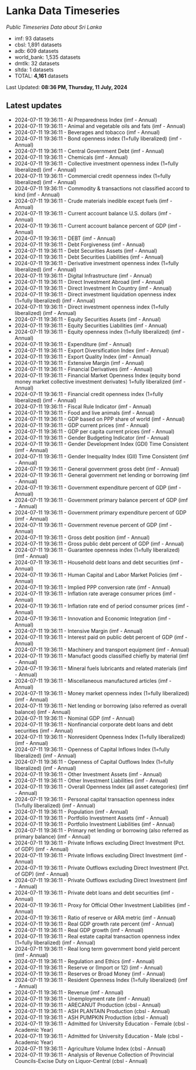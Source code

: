 # Lanka Data Timeseries
*Public Timeseries Data about Sri Lanka*

* imf: 93 datasets
* cbsl: 1,891 datasets
* adb: 609 datasets
* world_bank: 1,535 datasets
* dmtlk: 32 datasets
* sltda: 1 datasets
* TOTAL: **4,161** datasets

Last Updated: **08:36 PM, Thursday, 11 July, 2024**

## Latest updates

* 2024-07-11 19:36:11 - AI Preparedness Index (imf - Annual)
* 2024-07-11 19:36:11 - Animal and vegetable oils and fats (imf - Annual)
* 2024-07-11 19:36:11 - Beverages and tobacco (imf - Annual)
* 2024-07-11 19:36:11 - Bond openness index (1=fully liberalized) (imf - Annual)
* 2024-07-11 19:36:11 - Central Government Debt (imf - Annual)
* 2024-07-11 19:36:11 - Chemicals (imf - Annual)
* 2024-07-11 19:36:11 - Collective investment openness index (1=fully liberalized) (imf - Annual)
* 2024-07-11 19:36:11 - Commercial credit openness index (1=fully liberalized) (imf - Annual)
* 2024-07-11 19:36:11 - Commodity & transactions not classified accord to kind (imf - Annual)
* 2024-07-11 19:36:11 - Crude materials inedible except fuels (imf - Annual)
* 2024-07-11 19:36:11 - Current account balance U.S. dollars (imf - Annual)
* 2024-07-11 19:36:11 - Current account balance percent of GDP (imf - Annual)
* 2024-07-11 19:36:11 - DEBT (imf - Annual)
* 2024-07-11 19:36:11 - Debt Forgiveness (imf - Annual)
* 2024-07-11 19:36:11 - Debt Securities Assets (imf - Annual)
* 2024-07-11 19:36:11 - Debt Securities Liabilities (imf - Annual)
* 2024-07-11 19:36:11 - Derivative investment openness index (1=fully liberalized) (imf - Annual)
* 2024-07-11 19:36:11 - Digital Infrastructure (imf - Annual)
* 2024-07-11 19:36:11 - Direct Investment Abroad (imf - Annual)
* 2024-07-11 19:36:11 - Direct Investment In Country (imf - Annual)
* 2024-07-11 19:36:11 - Direct investment liquidation openness index (1=fully liberalized) (imf - Annual)
* 2024-07-11 19:36:11 - Direct investment openness index (1=fully liberalized) (imf - Annual)
* 2024-07-11 19:36:11 - Equity Securities Assets (imf - Annual)
* 2024-07-11 19:36:11 - Equity Securities Liabilities (imf - Annual)
* 2024-07-11 19:36:11 - Equity openness index (1=fully liberalized) (imf - Annual)
* 2024-07-11 19:36:11 - Expenditure (imf - Annual)
* 2024-07-11 19:36:11 - Export Diversification Index (imf - Annual)
* 2024-07-11 19:36:11 - Export Quality Index (imf - Annual)
* 2024-07-11 19:36:11 - Extensive Margin (imf - Annual)
* 2024-07-11 19:36:11 - Financial Derivatives (imf - Annual)
* 2024-07-11 19:36:11 - Financial Market Openness Index (equity bond money market collective investment derivates) 1=fully liberalized (imf - Annual)
* 2024-07-11 19:36:11 - Financial credit openness index (1=fully liberalized) (imf - Annual)
* 2024-07-11 19:36:11 - Fiscal Rule Indicator (imf - Annual)
* 2024-07-11 19:36:11 - Food and live animals (imf - Annual)
* 2024-07-11 19:36:11 - GDP based on PPP share of world (imf - Annual)
* 2024-07-11 19:36:11 - GDP current prices (imf - Annual)
* 2024-07-11 19:36:11 - GDP per capita current prices (imf - Annual)
* 2024-07-11 19:36:11 - Gender Budgeting Indicator (imf - Annual)
* 2024-07-11 19:36:11 - Gender Development Index (GDI) Time Consistent (imf - Annual)
* 2024-07-11 19:36:11 - Gender Inequality Index (GII) Time Consistent (imf - Annual)
* 2024-07-11 19:36:11 - General government gross debt (imf - Annual)
* 2024-07-11 19:36:11 - General government net lending or borrowing (imf - Annual)
* 2024-07-11 19:36:11 - Government expenditure percent of GDP (imf - Annual)
* 2024-07-11 19:36:11 - Government primary balance percent of GDP (imf - Annual)
* 2024-07-11 19:36:11 - Government primary expenditure percent of GDP (imf - Annual)
* 2024-07-11 19:36:11 - Government revenue percent of GDP (imf - Annual)
* 2024-07-11 19:36:11 - Gross debt position (imf - Annual)
* 2024-07-11 19:36:11 - Gross public debt percent of GDP (imf - Annual)
* 2024-07-11 19:36:11 - Guarantee openness index (1=fully liberalized) (imf - Annual)
* 2024-07-11 19:36:11 - Household debt loans and debt securities (imf - Annual)
* 2024-07-11 19:36:11 - Human Capital and Labor Market Policies (imf - Annual)
* 2024-07-11 19:36:11 - Implied PPP conversion rate (imf - Annual)
* 2024-07-11 19:36:11 - Inflation rate average consumer prices (imf - Annual)
* 2024-07-11 19:36:11 - Inflation rate end of period consumer prices (imf - Annual)
* 2024-07-11 19:36:11 - Innovation and Economic Integration (imf - Annual)
* 2024-07-11 19:36:11 - Intensive Margin (imf - Annual)
* 2024-07-11 19:36:11 - Interest paid on public debt percent of GDP (imf - Annual)
* 2024-07-11 19:36:11 - Machinery and transport equipment (imf - Annual)
* 2024-07-11 19:36:11 - Manufact goods classified chiefly by material (imf - Annual)
* 2024-07-11 19:36:11 - Mineral fuels lubricants and related materials (imf - Annual)
* 2024-07-11 19:36:11 - Miscellaneous manufactured articles (imf - Annual)
* 2024-07-11 19:36:11 - Money market openness index (1=fully liberalized) (imf - Annual)
* 2024-07-11 19:36:11 - Net lending or borrowing (also referred as overall balance) (imf - Annual)
* 2024-07-11 19:36:11 - Nominal GDP (imf - Annual)
* 2024-07-11 19:36:11 - Nonfinancial corporate debt loans and debt securities (imf - Annual)
* 2024-07-11 19:36:11 - Nonresident Openness Index (1=fully liberalized) (imf - Annual)
* 2024-07-11 19:36:11 - Openness of Capital Inflows Index (1=fully liberalized) (imf - Annual)
* 2024-07-11 19:36:11 - Openness of Capital Outflows Index (1=fully liberalized) (imf - Annual)
* 2024-07-11 19:36:11 - Other Investment Assets (imf - Annual)
* 2024-07-11 19:36:11 - Other Investment Liabilities (imf - Annual)
* 2024-07-11 19:36:11 - Overall Openness Index (all asset categories) (imf - Annual)
* 2024-07-11 19:36:11 - Personal capital transaction openness index (1=fully liberalized) (imf - Annual)
* 2024-07-11 19:36:11 - Population (imf - Annual)
* 2024-07-11 19:36:11 - Portfolio Investment Assets (imf - Annual)
* 2024-07-11 19:36:11 - Portfolio Investment Liabilities (imf - Annual)
* 2024-07-11 19:36:11 - Primary net lending or borrowing (also referred as primary balance) (imf - Annual)
* 2024-07-11 19:36:11 - Private Inflows excluding Direct Investment (Pct. of GDP) (imf - Annual)
* 2024-07-11 19:36:11 - Private Inflows excluding Direct Investment (imf - Annual)
* 2024-07-11 19:36:11 - Private Outflows excluding Direct Investment (Pct. of GDP) (imf - Annual)
* 2024-07-11 19:36:11 - Private Outflows excluding Direct Investment (imf - Annual)
* 2024-07-11 19:36:11 - Private debt loans and debt securities (imf - Annual)
* 2024-07-11 19:36:11 - Proxy for Official Other Investment Liabilities (imf - Annual)
* 2024-07-11 19:36:11 - Ratio of reserve or ARA metric (imf - Annual)
* 2024-07-11 19:36:11 - Real GDP growth rate percent (imf - Annual)
* 2024-07-11 19:36:11 - Real GDP growth (imf - Annual)
* 2024-07-11 19:36:11 - Real estate capital transaction openness index (1=fully liberalized) (imf - Annual)
* 2024-07-11 19:36:11 - Real long term government bond yield percent (imf - Annual)
* 2024-07-11 19:36:11 - Regulation and Ethics (imf - Annual)
* 2024-07-11 19:36:11 - Reserve or (Import or 12) (imf - Annual)
* 2024-07-11 19:36:11 - Reserves or Broad Money (imf - Annual)
* 2024-07-11 19:36:11 - Resident Openness Index (1=fully liberalized) (imf - Annual)
* 2024-07-11 19:36:11 - Revenue (imf - Annual)
* 2024-07-11 19:36:11 - Unemployment rate (imf - Annual)
* 2024-07-11 19:36:11 - ARECANUT Production (cbsl - Annual)
* 2024-07-11 19:36:11 - ASH PLANTAIN Production (cbsl - Annual)
* 2024-07-11 19:36:11 - ASH PUMPKIN Production (cbsl - Annual)
* 2024-07-11 19:36:11 - Admitted for University Education - Female (cbsl - Academic Year)
* 2024-07-11 19:36:11 - Admitted for University Education - Male (cbsl - Academic Year)
* 2024-07-11 19:36:11 - Agriculture Volume Index (cbsl - Annual)
* 2024-07-11 19:36:11 - Analysis of Revenue Collection of Provincial Councils-Excise Duty on Liquor-Central (cbsl - Annual)